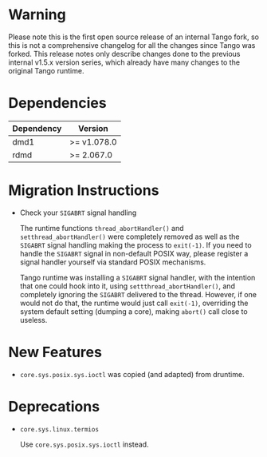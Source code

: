 Warning
=======

Please note this is the first open source release of an internal Tango fork, so
this is not a comprehensive changelog for all the changes since Tango was
forked. This release notes only describe changes done to the previous internal
v1.5.x version series, which already have many changes to the original Tango
runtime.

Dependencies
============

Dependency | Version
-----------|------------------
dmd1       | >= v1.078.0
rdmd       | >= 2.067.0

Migration Instructions
======================

- Check your `SIGABRT` signal handling

  The runtime functions `thread_abortHandler()` and `setthread_abortHandler()`
  were completely removed as well as the `SIGABRT` signal handling making the
  process to `exit(-1)`. If you need to handle the `SIGABRT` signal in
  non-default POSIX way, please register a signal handler yourself via standard
  POSIX mechanisms.

  Tango runtime was installing a `SIGABRT` signal handler, with the intention
  that one could hook into it, using `settthread_abortHandler()`, and completely
  ignoring the `SIGABRT` delivered to the thread. However, if one would not do
  that, the runtime would just call `exit(-1)`, overriding the system default
  setting (dumping a core), making `abort()` call close to useless.

New Features
============

- `core.sys.posix.sys.ioctl` was copied (and adapted) from druntime.

Deprecations
============

- `core.sys.linux.termios`

  Use `core.sys.posix.sys.ioctl` instead.

